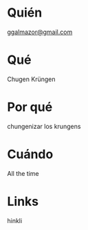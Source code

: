 # Quién
ggalmazor@gmail.com

# Qué
Chugen Krüngen

# Por qué
chungenizar los krungens

# Cuándo
All the time

# Links
hinkli
